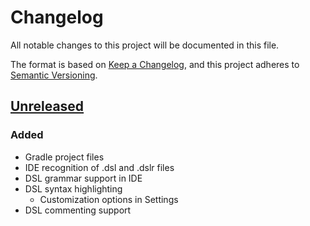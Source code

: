 # Changelog

All notable changes to this project will be documented in this file.

The format is based on [Keep a Changelog](https://keepachangelog.com/en/1.1.0/),
and this project adheres to [Semantic Versioning](https://semver.org/spec/v2.0.0.html).

## [Unreleased]

### Added

- Gradle project files
- IDE recognition of .dsl and .dslr files
- DSL grammar support in IDE
- DSL syntax highlighting
  - Customization options in Settings
- DSL commenting support

[unreleased]: https://github.com/Kelavandoril/Drools-DSL-Plugin/compare/main...develop